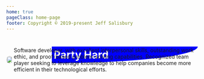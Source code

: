 ```yaml
---
home: true
pageClass: home-page
footer: Copyright © 2019-present Jeff Salisbury
---
```


<WordCloud />

<h1 style='background-color: blue; color: white; padding: 5px; border-bottom-right-radius: 100%; width: 75%; margin-left: 24%;'>Party Hard</h1>
<div style="display: flex; align-items: center; margin-top: -15%;">
<p>
<img style="border-radius: 50%" width="86%" src="images/noodz.jpg" alt />
        
Software developer, with excellent interpersonal skills, outstanding work ethic, and proof-based problem-solving capabilities. Recognized team player seeking to leverage knowledge to help companies become more efficient in their technological efforts.

</p>
</div>

<div>
</div>
